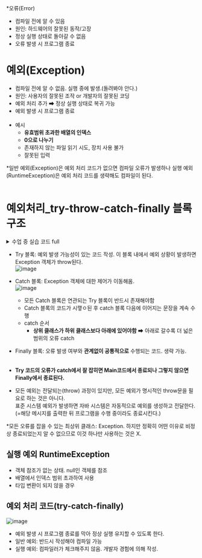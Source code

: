 *오류(Error)
  - 컴파일 전에 알 수 있음
  - 원인: 하드웨어의 잘못된 동작/고장
  - 정상 실행 상태로 돌아갈 수 없음
  - 오류 발생 시 프로그램 종료
  
# 예외(Exception)
- 컴파일 전에 알 수 없음. 실행 중에 발생.(돌려봐야 안다.)
- 원인: 사용자의 잘못된 조작 or 개발자의 잘못된 코딩
- 예외 처리 추가 ➡ 정상 실행 상태로 복귀 가능
- 예외 발생 시 프로그램 종료
<br/><br/>
- 예시
  - **유효범위 초과한 배열의 인덱스**
  - **0으로 나누기**
  - 존재하지 않는 파일 읽기 시도, 장치 사용 불가
  - 잘못된 입력

*일반 예외(Exception)은 예외 처리 코드가 없으면 컴파일 오류가 발생하나 실행 예외(RuntimeException)은 예외 처리 코드를 생략해도 컴파일이 된다.
<br/><br/>

# 예외처리_try-throw-catch-finally 블록 구조
<details>
<summary>수업 중 실습 코드 full</summary>
<div markdown="1">
  
```Java
public class Main {
	public static void main(String[] args) {
		//기존 문자열 배열
		String [] sr = {"aaa","bbb","ccc","ddd"};
		int num1=0, num2=0;
		Scanner input = new Scanner(System.in);
		try {
			sr[100]="eeee"; //여기서 문제가 발생됐으므로 블록의 아래 내용은 실행되지 않음!
			System.out.println("정수를 입력하세요!");
			num1 = input.nextInt();
			System.out.println("정수를 입력하세요!");
			num2 = input.nextInt();
			num1=num1/num2;
		//다중 catch
		} catch(ArrayIndexOutOfBoundsException e) {
			//배열이므로 추가가 안돼서 맨 마지막 걸로 대체
			sr[sr.length-1]="eeee";
			//에러임을 알리고 종료
			System.out.println("인덱스 초과 에러! 확인하세요!");
		} catch(InputMismatchException e) {
			System.out.println("숫자 형태의 데이터를 넣어야합니다!");
		} catch(ArithmeticException e) {
			System.out.println("0으로 나눌 수 없습니다!");
		} catch(Exception e){
			//위에서 알아내지 못한 원인에 대한 예외는 여기서 잡힐 수 있도록한다.
			//이것 하나만 넣으면 정확히 어떤 이유로 비정상 종료되었는지 알 수 없으므로 좋지 않다.
		}finally {
			//예외가 잡히지 않을 경우 finally에서 종료
			//예외가 잡히지 않아도 여기까지 실행되기 때문.
			//예외 유무와 관계없이 꼭 실행되고 넘어가야할 필요가 있을 때 finally 작성
			System.out.println("예외가 발생하든 안하든 공통적으로 실행");
		}
		//예외가 잡히면 여기 Main에서 종료
		//예외가 잡히지 않으면 이 문장은 출력되지 않는다.
		System.out.println("이 문장이 출력 될까요?");  
	}

}

```
</div>
</details>

- Try 블록: 예외 발생 가능성이 있는 코드 작성. 이 블록 내에서 예외 상황이 발생하면 Exception 객체가 throw된다.<br/>
  ![image](https://user-images.githubusercontent.com/56028436/118539231-25a6f280-b78a-11eb-9c1d-3405411d39b0.png)

- Catch 블록: Exception 객체에 대한 제어가 이동해옴.<br/>
  ![image](https://user-images.githubusercontent.com/56028436/118539283-36576880-b78a-11eb-9a6a-d6e728b695fb.png)
  - 모든 Catch 블록은 연관되는 Try 블록이 반드시 존재해야함
  - Catch 블록의 코드가 시랳ㅇ된 후 catch 블록 다음에 이어지는 문장을 계속 수행
  - catch 순서
    - **상위 클래스가 하위 클래스보다 아래에 있어야함** ➡ 아래로 갈수록 더 넓은 범위의 오류 catch
- Finally 블록: 오류 발생 여부와 **관계없이 공통적으로** 수행되는 코드. 생략 가능.
<br/><br/>
- **Try 코드의 오류가 catch에서 잘 잡히면 Main코드에서 종료되나 그렇지 않으면 Finally에서 종료된다.**
- 모든 예외는 전달되는(throw) 과정이 있지만, 모든 예외가 명시적인 throw문을 필요로 하는 것은 아니다.<br/>
  표준 시스템 예외가 발생하면 자바 시스템은 자동적으로 예외를 생성하고 전달한다.(=해당 메시지를 출력한 뒤 프로그램을 수행 중이라도 종료시킨다.)

*모든 오류를 잡을 수 있는 최상위 클래스: Exception. 하지만 정확히 어떤 이유로 비정상 종료되었는지 알 수 없으므로 이것 하나만 사용하는 것은 X.

## 실행 예외 RuntimeException
- 객체 참조가 없는 상태. null인 객체를 참조
- 배열에서 인덱스 범위 초과하여 사용
- 타입 변환이 되지 않을 경우

## 예외 처리 코드(try-catch-finally)
![image](https://user-images.githubusercontent.com/56028436/118540055-2be99e80-b78b-11eb-9835-dc093412d494.png)
- 예외 발생 시 프로그램 종료를 막아 정상 실행 유지할 수 있도록 한다.
- 일반 예외: 반드시 작성해야 컴파일 가능
- 실행 예외: 컴파일러가 체크해주지 않음. 개발자 경험에 의해 작성.
<br/><br/>
